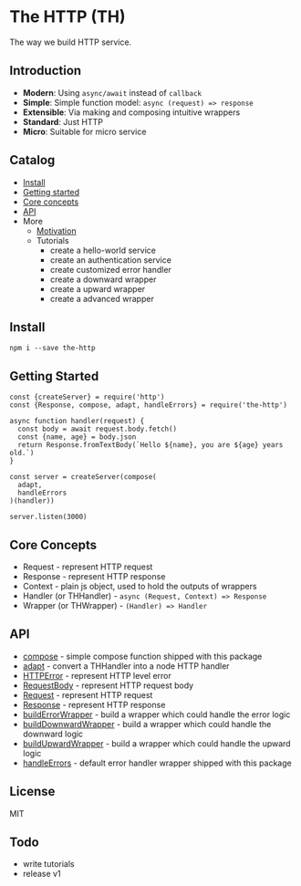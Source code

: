 # The HTTP (TH)

The way we build HTTP service.

## Introduction

- **Modern**: Using `async/await` instead of `callback`
- **Simple**: Simple function model: `async (request) => response`
- **Extensible**: Via making and composing intuitive wrappers
- **Standard**: Just HTTP
- **Micro**: Suitable for micro service

## Catalog

- [Install](#install)
- [Getting started](#getting-started)
- [Core concepts](#core-concepts)
- [API](#api)
- More
  - [Motivation](./docs/motivation.md)
  - Tutorials
    - create a hello-world service
    - create an authentication service
    - create customized error handler
    - create a downward wrapper
    - create a upward wrapper
    - create a advanced wrapper

## Install

```
npm i --save the-http
```

## Getting Started

```ecmascript 6
const {createServer} = require('http')
const {Response, compose, adapt, handleErrors} = require('the-http') 

async function handler(request) {
  const body = await request.body.fetch()
  const {name, age} = body.json
  return Response.fromTextBody(`Hello ${name}, you are ${age} years old.`)
}

const server = createServer(compose(
  adapt,
  handleErrors
)(handler))

server.listen(3000)
```

## Core Concepts

- Request - represent HTTP request
- Response - represent HTTP response
- Context - plain js object, used to hold the outputs of wrappers
- Handler (or THHandler) - `async (Request, Context) => Response`
- Wrapper (or THWrapper) - `(Handler) => Handler`

## API

- [compose](./lib/compose.js) - simple compose function shipped with this package
- [adapt](./lib/adapt.js) - convert a THHandler into a node HTTP handler
- [HTTPError](./lib/http-error.js) - represent HTTP level error
- [RequestBody](./lib/request-body.js) - represent HTTP request body
- [Request](./lib/request.js) - represent HTTP request
- [Response](./lib/response.js) - represent HTTP response
- [buildErrorWrapper](./lib/build-error-wrapper.js) - build a wrapper which could handle the error logic
- [buildDownwardWrapper](./lib/build-downward-wrapper.js) - build a wrapper which could handle the downward logic
- [buildUpwardWrapper](./lib/build-upward-wrapper.js) - build a wrapper which could handle the upward logic
- [handleErrors](./lib/wrappers/handle-errors.js) - default error handler wrapper shipped with this package

## License

MIT

## Todo

- write tutorials
- release v1